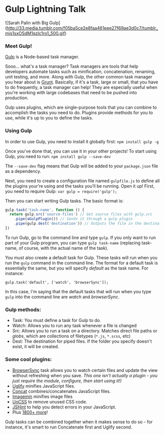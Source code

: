 # Gulp Lightning Talk

![Sarah Palin with Big Gulp]
(http://33.media.tumblr.com/f05ba5ce2e8faa461eee27f69ae3d0c7/tumblr_mjs1sxOSdM1qzlc1ro1_500.gif)

### Meet Gulp!

[Gulp](http://gulpjs.com/) is a Node-based task manager. 

Sooo... what's a task manager? Task managers are tools that help developers automate tasks such as minification, concatenation, renaming, unit testing, and more. Along with Gulp, the other common task manager you hear about is [Grunt](http://gruntjs.com/). Basically, if it's a task, large or small, that you have to do frequently, a task manager can help! They are especially useful when you're working with large codebases that need to be pushed into production. 

Gulp uses plugins, which are single-purpose tools that you can combine to accomplish the tasks you need to do. Plugins provide methods for you to use, while it's up to you to define the tasks.

### Using Gulp

In order to use Gulp, you need to install it globally first:
`npm install gulp -g`

Once you've done that, you can use it in your other projects! To start using Gulp, you need to run:
`npm install gulp --save-dev`

The `--save-dev` flag means that Gulp will be added to your `package.json` file as a dependency.

Next, you need to create a configuration file named `gulpfile.js` to define all the plugins your’re using and the tasks you’ll be running. Open it up! First, you need to require Gulp:
`var gulp = require('gulp');`

Then you can start writing Gulp tasks. The basic format is:
```javascript
gulp.task('task-name', function () {
  return gulp.src('source-files') // Get source files with gulp.src
    .pipe(aGulpPlugin()) // Sends it through a gulp plugin
    .pipe(gulp.dest('destination')) // Outputs the file in the destination folder
})
```
To run Gulp, go to the command line and type `gulp`. If you only want to run part of your Gulp program, you can type `gulp task-name` (replacing task-name, of course, with the actual name of the task).

You must also create a default task for Gulp. These tasks will run when you run the `gulp` command in the command line. The format for a default task is essentially the same, but you will specify *default* as the task name. For instance:
```
gulp.task('default', ['watch', 'browserSync']);
```
In this case, I'm saying that the default tasks that will run when you type `gulp` into the command line are *watch* and *browserSync*.

### Gulp methods: 
* Task: You must define a task for Gulp to do.
* Watch: Allows you to run any task whenever a file is changed
* Src: Allows you to run a task on a directory. Matches direct file paths or *globs*, which are collections of filetypes (`*.js`, `*.scss`, etc)
* Dest: The destination for piped files. If the folder you specify doesn't exist, it will be created.

### Some cool plugins:
* [BrowserSync](http://www.browsersync.io/docs/gulp/) task allows you to watch certain files and update the view without refreshing when you save. *This one isn't actually a plugin - you just require the module, configure, then start using it!)*
* [Uglify](https://www.npmjs.com/package/gulp-uglify/) minifies JavaScript files.
* [Concat](https://www.npmjs.com/package/gulp-concat/) combines/concatenates JavaScript files.
* [Imagemin](https://www.npmjs.com/package/gulp-imagemin/) minifies image files
* [UnCSS](https://www.npmjs.com/package/gulp-uncss/) to remove unused CSS code. 
* [JSHint](https://www.npmjs.com/package/gulp-jshint/) to help you detect errors in your JavaScript.
* Plus [1800+ more](http://gulpjs.com/plugins/)!
 
Gulp tasks can be combined together when it makes sense to do so - for instance, it's smart to run Concatenate first and Uglify second. 
